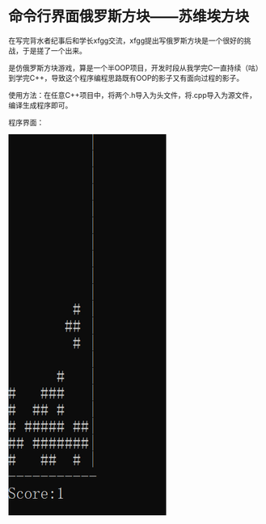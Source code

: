 # 命令行界面俄罗斯方块——苏维埃方块

在写完背水者纪事后和学长xfgg交流，xfgg提出写俄罗斯方块是一个很好的挑战，于是搓了一个出来。

是仿俄罗斯方块游戏，算是一个半OOP项目，开发时段从我学完C一直持续（咕）到学完C++，导致这个程序编程思路既有OOP的影子又有面向过程的影子。

使用方法：在任意C++项目中，将两个.h导入为头文件，将.cpp导入为源文件，编译生成程序即可。

程序界面：

![1](./pic/1.png)